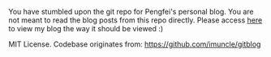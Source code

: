 You have stumbled upon the git repo for Pengfei's personal blog. You are not meant to read the blog posts from this repo directly. Please access [here](https://LL-Pengfei.github.io) to view my blog the way it should be viewed :)

MIT License. Codebase originates from: https://github.com/imuncle/gitblog
